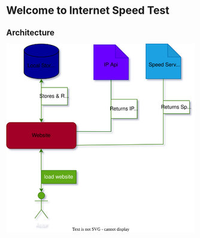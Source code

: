 # Welcome to Internet Speed Test
## Architecture
![architecture](https://github.com/tsxepo-web/InternetSpeedTest/blob/3ee7a020ef7fe867da0dc6a3d8c6575981272e67/SpeedTest.drawio.svg)